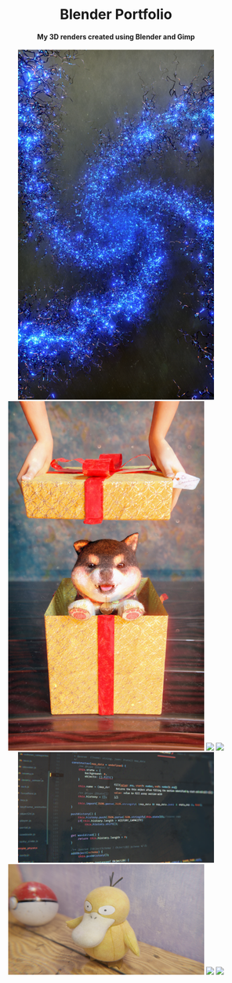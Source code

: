 <h1 align='center'>Blender Portfolio</h1>
<h4 align='center'>My 3D renders created using Blender and Gimp</h4>

<div align="center">
  <img src='img/Mobile abstract wallpaper.png' width="400" />
  <img src='img/fafik_2.png' width="400" />
  <img src='img/old_ball.png' width="400" />
  <img src='img/metal_logo.png' width="400" />
  <img src='img/code_background.png' width="400" />
  <img src='img/psyduck.png' width="400" />
  <img src='img/sniadanko.png' width="400" />
  <img src='img/rower.png' width="400" />
</div>